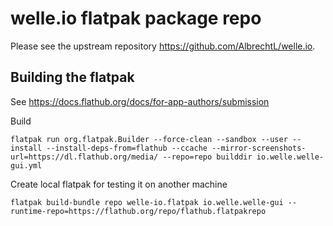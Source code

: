 # welle.io flatpak package repo

Please see the upstream repository https://github.com/AlbrechtL/welle.io.

## Building the flatpak

See https://docs.flathub.org/docs/for-app-authors/submission

Build
   ```
flatpak run org.flatpak.Builder --force-clean --sandbox --user --install --install-deps-from=flathub --ccache --mirror-screenshots-url=https://dl.flathub.org/media/ --repo=repo builddir io.welle.welle-gui.yml
   ```

Create local flatpak for testing it on another machine
   ```
flatpak build-bundle repo welle-io.flatpak io.welle.welle-gui --runtime-repo=https://flathub.org/repo/flathub.flatpakrepo
   ```